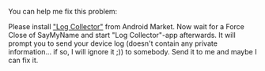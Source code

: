 You can help me fix this problem:

Please install ["Log Collector"](http://www.appbrain.com/app/com.xtralogic.android.logcollector) from Android Market. Now wait for a Force Close of SayMyName and start "Log Collector"-app afterwards. It will prompt you to send your device log (doesn't contain any private information... if so, I will ignore it ;)) to somebody. Send it to me and maybe I can fix it.